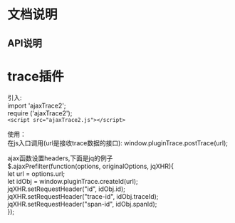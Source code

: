 # 文档说明
## API说明
# trace插件

引入:  
import  'ajaxTrace2';  
require ('ajaxTrace2');  
``<script src="ajaxTrace2.js"></script>``

使用：  
在js入口调用(url是接收trace数据的接口): window.pluginTrace.postTrace(url);

ajax函数设置headers,下面是jq的例子  
$.ajaxPrefilter(function(options, originalOptions, jqXHR){  
  let url = options.url;  
  let idObj = window.pluginTrace.createId(url);  
  jqXHR.setRequestHeader("id", idObj.id);  
  jqXHR.setRequestHeader("trace-id", idObj.traceId);  
  jqXHR.setRequestHeader("span-id", idObj.spanId);  
});  